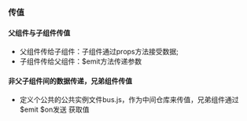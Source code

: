 ### 传值

#### 父组件与子组件传值

- 父组件传给子组件：子组件通过props方法接受数据;
- 子组件传给父组件：$emit方法传递参数



#### 非父子组件间的数据传递，兄弟组件传值

- 定义个公共的公共实例文件bus.js，作为中间仓库来传值，兄弟组件通过$emit $on发送 获取值

